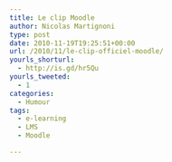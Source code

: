 ```yaml
---
title: Le clip Moodle
author: Nicolas Martignoni
type: post
date: 2010-11-19T19:25:51+00:00
url: /2010/11/le-clip-officiel-moodle/
yourls_shorturl:
  - http://is.gd/hr5Qu
yourls_tweeted:
  - 1
categories:
  - Humour
tags:
  - e-learning
  - LMS
  - Moodle

---
```

<div class="video-container">
</div>